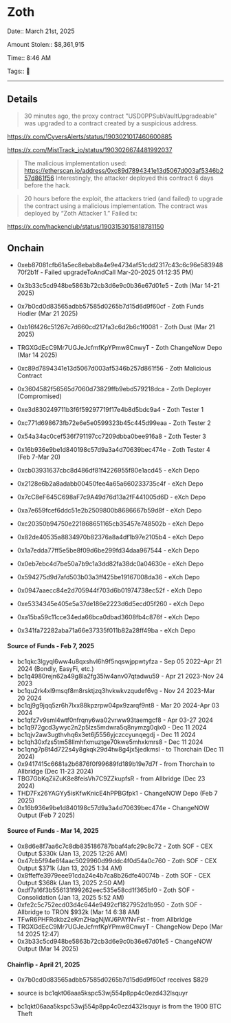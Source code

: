 # Zoth

Date:: March 21st, 2025

Amount Stolen:: $8,361,915

Time:: 8:46 AM

Tags:: 🔑

---

## Details

> 30 minutes ago, the proxy contract "USD0PPSubVaultUpgradeable" was upgraded to a contract created by a suspicious address.

https://x.com/CyversAlerts/status/1903021017460600885

https://x.com/MistTrack_io/status/1903026674481992037


> The malicious implementation used: https://etherscan.io/address/0xc89d7894341e13d5067d003af5346b257d861f56 Interestingly, the attacker deployed this contract 6 days before the hack.

> 20 hours before the exploit, the attackers tried (and failed) to upgrade the contract using a malicious implementation. The contract was deployed by “Zoth Attacker 1.” Failed tx:


https://x.com/hackenclub/status/1903153015818781150


## Onchain

- 0xeb87081cfb61a5ec8ebab8a4e9e4734af51cdd2317c43c6c96e58394870f2b1f - Failed upgradeToAndCall Mar-20-2025 01:12:35 PM)

- 0x3b33c5cd948be5863b72cb3d6e9c0b36e67d01e5 - Zoth (Mar 14-21 2025)
- 0x7b0cd0d83565adbb57585d0265b7d15d6d9f60cf - Zoth Funds Hodler (Mar 21 2025)
- 0xb16f426c51267c7d660cd217fa3c6d2b6c1f0081 - Zoth Dust (Mar 21 2025)
- TRGXGdEcC9Mr7UGJeJcfmfKpYPmw8CnwyT - Zoth ChangeNow Depo (Mar 14 2025)

- 0xc89d7894341e13d5067d003af5346b257d861f56 - Zoth Malicious Contract
- 0x3604582f56565d7060d73829ffb9ebd579218dca - Zoth Deployer (Compromised)
- 0xe3d830249711b3f6f59297719f17e4b8d5bdc9a4 - Zoth Tester 1
- 0xc771d698673fb72e6e5e0599323b45c445d99eaa - Zoth Tester 2
- 0x54a34ac0cef536f791197cc7209dbba0bee916a8 - Zoth Tester 3
- 0x16b936e9be1d840198c57d9a3a4d70639bec474e - Zoth Tester 4 (Feb 7-Mar 20)

- 0xcb03931637cbc8d486df81f4226955f80e1acd45 - eXch Depo
- 0x2128e6b2a8adabb00450fee4a65a660233735c4f - eXch Depo
- 0x7cC8eF645C698aF7c9A49d76d13a2fF441005d6D - eXch Depo
- 0xa7e659fcef6ddc51e2b2509800b8686667b59d8f - eXch Depo
- 0xc20350b94750e221868651165cb35457e748502b - eXch Depo
- 0x82de40535a8834970b82376a8a4df1b97e2105b4 - eXch Depo
- 0x1a7edda77ff5e5be8f09d6be299fd34daa967544 - eXch Depo
- 0x0eb7ebc4d7be50a7b9c1a3dd82fa38dc0a04630e - eXch Depo
- 0x594275d9d7afd503b03a3ff425be19167008da36 - eXch Depo
- 0x0947aaecc84e2d705944f703d6b01974738ec52f - eXch Depo
- 0xe5334345e405e5a37de186e2223d6d5ecd05f260 - eXch Depo
- 0xa15ba59c11cce34eda66bca0dbad3608fb4c876f - eXch Depo
- 0x341fa72282aba71a66e37335f011b82a28ff49ba - eXch Depo


#### Source of Funds - Feb 7, 2025

- bc1qkc3lgyql6ww4u8qxshvl6h9f5nqswjppwtyfza - Sep 05 2022–Apr 21 2024 (Bondly, EasyFi, etc.)
- bc1q4980rejn62a49g8la2fg35lw4anv07qtadwu59 - Apr 21 2023-Nov 24 2023
- bc1qu2rk4xl9msqf8m8rsktjzq3hvkwkvzqudef6vg - Nov 24 2023-Mar 20 2024
- bc1qj9g9jqq5zr6h7lxx88kpzrpw04px9zarqf9nt8 - Mar 20 2024-Apr 03 2024
- bc1qfz7v9sml4wtf0nfrqny6wa02vrww93taemgcf8 - Apr 03-27 2024
- bc1q972gcd3ywyc2n2p5lzs5mdwra5q8nymzg0qlx0 - Dec 11 2024
- bc1qjv2aw3ugthvhq6x3et6j5556yjczccyunqegdj - Dec 11 2024
- bc1qh30xfzs5tm58llmhfxmuztge70kwe5mhxkmrs8 - Dec 11 2024
- bc1qng7p8t4d722s4y8gkqk29d4tw8g4jx5jedkmsl - to Thorchain (Dec 11 2024)
- 0x9417415c6681a2b6876f0f99689fd189b19e7d7f - from Thorchain to Allbridge (Dec 11-23 2024)
- TBG7GbKqZiiZuK8e8feisVh7C9ZZkupfsR - from Allbridge (Dec 23 2024)
- THD7Fx26YAGYy5isKfwKnicE4hPPBGfpk1 - ChangeNOW Depo (Feb 7 2025)
- 0x16b936e9be1d840198c57d9a3a4d70639bec474e - ChangeNOW Output (Feb 7 2025)




#### Source of Funds - Mar 14, 2025


- 0x8d6e8f7aa6c7c8db835186787bbaf4afc29c8c72 - Zoth SOF - CEX Output $330k (Jan 13, 2025 12:26 AM)
- 0x47cb5f94e6f4aac5029960d99ddc4f0d54a0c760 - Zoth SOF - CEX Output $371k (Jan 13, 2025 1:34 AM)
- 0x8ffeffe3979eee91cda24e4b7ca8b26dfe40074b - Zoth SOF - CEX Output $368k (Jan 13, 2025 2:50 AM)
- 0xdf7a16f3b556131f99262eec535e58cd1f365bf0 - Zoth SOF - Consolidation (Jan 13, 2025 5:52 AM)
- 0xfe2c5c752ecd03d4c644e9492cf1827952d1b950 - Zoth SOF - Allbridge to TRON $932k (Mar 14 6:38 AM)
- TFwR6PHFRdkbz2eKmZHagNjWJ6PAYNvFst - from Allbridge
- TRGXGdEcC9Mr7UGJeJcfmfKpYPmw8CnwyT - ChangeNow Depo (Mar 14 2025 12:47)
- 0x3b33c5cd948be5863b72cb3d6e9c0b36e67d01e5 - ChangeNOW Output  (Mar 14 2025)


#### Chainflip - April 21, 2025

- 0x7b0cd0d83565adbb57585d0265b7d15d6d9f60cf receives $829

- source is bc1qkt06aaa5kspc53wj554p8pp4c0ezd432lsquyr

- bc1qkt06aaa5kspc53wj554p8pp4c0ezd432lsquyr is from the 1900 BTC Theft



